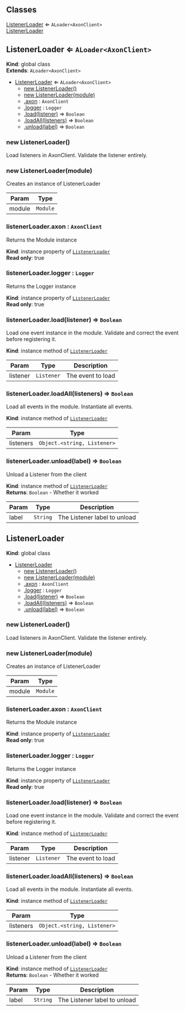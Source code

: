 ## Classes

<dl>
<dt><a href="#ListenerLoader">ListenerLoader</a> ⇐ <code>ALoader&lt;AxonClient&gt;</code></dt>
<dd></dd>
<dt><a href="#ListenerLoader">ListenerLoader</a></dt>
<dd></dd>
</dl>

<a name="ListenerLoader"></a>

## ListenerLoader ⇐ <code>ALoader&lt;AxonClient&gt;</code>
**Kind**: global class  
**Extends**: <code>ALoader&lt;AxonClient&gt;</code>  

* [ListenerLoader](#ListenerLoader) ⇐ <code>ALoader&lt;AxonClient&gt;</code>
    * [new ListenerLoader()](#new_ListenerLoader_new)
    * [new ListenerLoader(module)](#new_ListenerLoader_new)
    * [.axon](#ListenerLoader+axon) : <code>AxonClient</code>
    * [.logger](#ListenerLoader+logger) : <code>Logger</code>
    * [.load(listener)](#ListenerLoader+load) ⇒ <code>Boolean</code>
    * [.loadAll(listeners)](#ListenerLoader+loadAll) ⇒ <code>Boolean</code>
    * [.unload(label)](#ListenerLoader+unload) ⇒ <code>Boolean</code>

<a name="new_ListenerLoader_new"></a>

### new ListenerLoader()
Load listeners in AxonClient.
Validate the listener entirely.

<a name="new_ListenerLoader_new"></a>

### new ListenerLoader(module)
Creates an instance of ListenerLoader


| Param | Type |
| --- | --- |
| module | <code>Module</code> | 

<a name="ListenerLoader+axon"></a>

### listenerLoader.axon : <code>AxonClient</code>
Returns the Module instance

**Kind**: instance property of [<code>ListenerLoader</code>](#ListenerLoader)  
**Read only**: true  
<a name="ListenerLoader+logger"></a>

### listenerLoader.logger : <code>Logger</code>
Returns the Logger instance

**Kind**: instance property of [<code>ListenerLoader</code>](#ListenerLoader)  
**Read only**: true  
<a name="ListenerLoader+load"></a>

### listenerLoader.load(listener) ⇒ <code>Boolean</code>
Load one event instance in the module.
Validate and correct the event before registering it.

**Kind**: instance method of [<code>ListenerLoader</code>](#ListenerLoader)  

| Param | Type | Description |
| --- | --- | --- |
| listener | <code>Listener</code> | The event to load |

<a name="ListenerLoader+loadAll"></a>

### listenerLoader.loadAll(listeners) ⇒ <code>Boolean</code>
Load all events in the module.
Instantiate all events.

**Kind**: instance method of [<code>ListenerLoader</code>](#ListenerLoader)  

| Param | Type |
| --- | --- |
| listeners | <code>Object.&lt;string, Listener&gt;</code> | 

<a name="ListenerLoader+unload"></a>

### listenerLoader.unload(label) ⇒ <code>Boolean</code>
Unload a Listener from the client

**Kind**: instance method of [<code>ListenerLoader</code>](#ListenerLoader)  
**Returns**: <code>Boolean</code> - Whether it worked  

| Param | Type | Description |
| --- | --- | --- |
| label | <code>String</code> | The Listener label to unload |

<a name="ListenerLoader"></a>

## ListenerLoader
**Kind**: global class  

* [ListenerLoader](#ListenerLoader)
    * [new ListenerLoader()](#new_ListenerLoader_new)
    * [new ListenerLoader(module)](#new_ListenerLoader_new)
    * [.axon](#ListenerLoader+axon) : <code>AxonClient</code>
    * [.logger](#ListenerLoader+logger) : <code>Logger</code>
    * [.load(listener)](#ListenerLoader+load) ⇒ <code>Boolean</code>
    * [.loadAll(listeners)](#ListenerLoader+loadAll) ⇒ <code>Boolean</code>
    * [.unload(label)](#ListenerLoader+unload) ⇒ <code>Boolean</code>

<a name="new_ListenerLoader_new"></a>

### new ListenerLoader()
Load listeners in AxonClient.
Validate the listener entirely.

<a name="new_ListenerLoader_new"></a>

### new ListenerLoader(module)
Creates an instance of ListenerLoader


| Param | Type |
| --- | --- |
| module | <code>Module</code> | 

<a name="ListenerLoader+axon"></a>

### listenerLoader.axon : <code>AxonClient</code>
Returns the Module instance

**Kind**: instance property of [<code>ListenerLoader</code>](#ListenerLoader)  
**Read only**: true  
<a name="ListenerLoader+logger"></a>

### listenerLoader.logger : <code>Logger</code>
Returns the Logger instance

**Kind**: instance property of [<code>ListenerLoader</code>](#ListenerLoader)  
**Read only**: true  
<a name="ListenerLoader+load"></a>

### listenerLoader.load(listener) ⇒ <code>Boolean</code>
Load one event instance in the module.
Validate and correct the event before registering it.

**Kind**: instance method of [<code>ListenerLoader</code>](#ListenerLoader)  

| Param | Type | Description |
| --- | --- | --- |
| listener | <code>Listener</code> | The event to load |

<a name="ListenerLoader+loadAll"></a>

### listenerLoader.loadAll(listeners) ⇒ <code>Boolean</code>
Load all events in the module.
Instantiate all events.

**Kind**: instance method of [<code>ListenerLoader</code>](#ListenerLoader)  

| Param | Type |
| --- | --- |
| listeners | <code>Object.&lt;string, Listener&gt;</code> | 

<a name="ListenerLoader+unload"></a>

### listenerLoader.unload(label) ⇒ <code>Boolean</code>
Unload a Listener from the client

**Kind**: instance method of [<code>ListenerLoader</code>](#ListenerLoader)  
**Returns**: <code>Boolean</code> - Whether it worked  

| Param | Type | Description |
| --- | --- | --- |
| label | <code>String</code> | The Listener label to unload |


